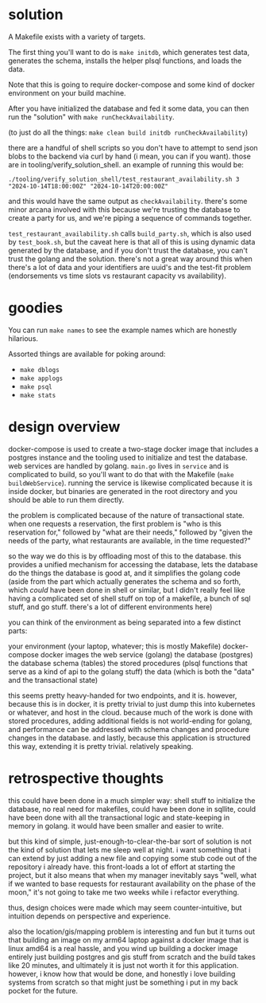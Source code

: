 # solution

A Makefile exists with a variety of targets. 

The first thing you'll want to do is `make initdb`, which generates test data,
generates the schema, installs the helper plsql functions, and loads the data.

Note that this is going to require docker-compose and some kind of docker
environment on your build machine.

After you have initialized the database and fed it some data, you can then
run the "solution" with `make runCheckAvailability`.

(to just do all the things: `make clean build initdb runCheckAvailability`)

there are a handful of shell scripts so you don't have to attempt to send json
blobs to the backend via curl by hand (i mean, you can if you want). those are in
tooling/verify_solution_shell. an example of running this would be:

```
./tooling/verify_solution_shell/test_restaurant_availability.sh 3 "2024-10-14T18:00:00Z" "2024-10-14T20:00:00Z"
```

and this would have the same output as `checkAvailability`. there's some minor arcana
involved with this because we're trusting the database to create a party for us, and
we're piping a sequence of commands together.

`test_restaurant_availability.sh` calls `build_party.sh`, which is also used by `test_book.sh`,
but the caveat here is that all of this is using dynamic data generated by the database,
and if you don't trust the database, you can't trust the golang and the solution. there's
not a great way around this when there's a lot of data and your identifiers are uuid's and
the test-fit problem (endorsements vs time slots vs restaurant capacity vs availability).


# goodies

You can run `make names` to see the example names which are honestly hilarious.

Assorted things are available for poking around:
* `make dblogs`
* `make applogs`
* `make psql`
* `make stats`

# design overview

docker-compose is used to create a two-stage docker image that includes a postgres
instance and the tooling used to initialize and test the database. web services are
handled by golang. `main.go` lives in `service` and is complicated to build, so you'll
want to do that with the Makefile (`make buildWebService`). running the service is 
likewise complicated because it is inside docker, but binaries are generated in the 
root directory and you should be able to run them directly.

the problem is complicated because of the nature of transactional state. when one requests
a reservation, the first problem is "who is this reservation for," followed by "what are their needs,"
followed by "given the needs of the party, what restaurants are available, in the time requested?"

so the way we do this is by offloading most of this to the database. this provides a
unified mechanism for accessing the database, lets the database do the things the database
is good at, and it simplifies the golang code (aside from the part which actually
generates the schema and so forth, which *could* have been done in shell or similar, 
but I didn't really feel like having a complicated set of shell stuff on top of a 
makefile, a bunch of sql stuff, and go stuff. there's a lot of different environments here)

you can think of the environment as being separated into a few distinct parts:

your environment (your laptop, whatever; this is mostly Makefile)
docker-compose 
docker images 
the web service (golang)
the database (postgres)
the database schema (tables)
the stored procedures (plsql functions that serve as a kind of api to the golang stuff)
the data (which is both the "data" and the transactional state)

this seems pretty heavy-handed for two endpoints, and it is. however, because this is
in docker, it is pretty trivial to just dump this into kubernetes or whatever, and host
in the cloud. because much of the work is done with stored procedures, adding additional 
fields is not world-ending for golang, and performance can be addressed with schema
changes and procedure changes in the database. and lastly, because this application is
structured this way, extending it is pretty trivial. relatively speaking.

# retrospective thoughts

this could have been done in a much simpler way: shell stuff to initialize the
database, no real need for makefiles, could have been done in sqllite, could have 
been done with all the transactional logic and state-keeping in memory in golang.
it would have been smaller and easier to write.

but this kind of simple, just-enough-to-clear-the-bar sort of solution is not the
kind of solution that lets me sleep well at night. i want something that i can 
extend by just adding a new file and copying some stub code out of the repository 
i already have. this front-loads a lot of effort at starting the project, but it also
means that when my manager inevitably says "well, what if we wanted to base requests
for restaurant availability on the phase of the moon," it's not going to take me two weeks
while i refactor everything.

thus, design choices were made which may seem counter-intuitive, but intuition
depends on perspective and experience.

also the location/gis/mapping problem is interesting and fun but it turns out that
building an image on my arm64 laptop against a docker image that is linux amd64 is
a real hassle, and you wind up building a docker image entirely just building
postgres and gis stuff from scratch and the build takes like 20 minutes, and ultimately
it is just not worth it for this application. however, i know how that would be done,
and honestly i love building systems from scratch so that might just be something
i put in my back pocket for the future.
